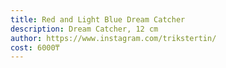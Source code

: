 ```yaml
---
title: Red and Light Blue Dream Catcher
description: Dream Catcher, 12 cm
author: https://www.instagram.com/trikstertin/
cost: 6000₸
---
```

